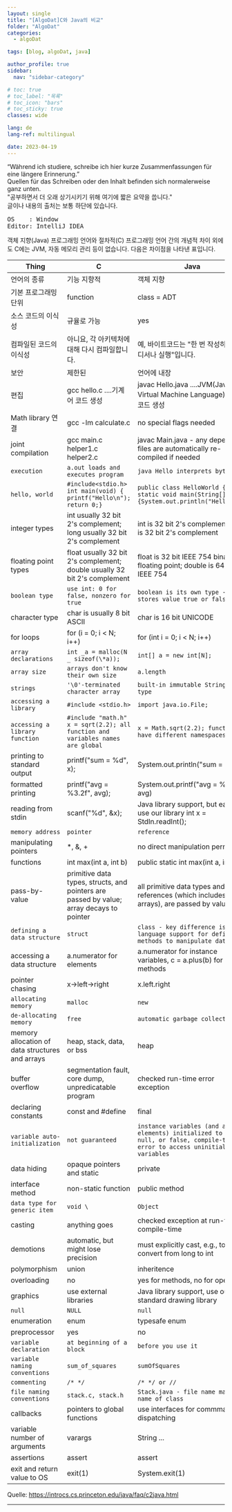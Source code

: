 ```yaml
---
layout: single
title: "[AlgoDat]C와 Java의 비교"
folder: "AlgoDat"
categories:
  - algoDat

tags: [blog, algoDat, java]

author_profile: true
sidebar:
  nav: "sidebar-category"

# toc: true
# toc_label: "목록"
# toc_icon: "bars"
# toc_sticky: true
classes: wide

lang: de
lang-ref: multilingual

date: 2023-04-19
---
```


<div class="notice">
“Während ich studiere, schreibe ich hier kurze Zusammenfassungen für eine längere Erinnerung.”<br>
Quellen für das Schreiben oder den Inhalt befinden sich normalerweise ganz unten.<br>
"공부하면서 더 오래 상기시키기 위해 여기에 짧은 요약을 씁니다."<br>
글이나 내용의 출처는 보통 하단에 있습니다.<br>

<pre>
OS    : Window
Editor: IntelliJ IDEA</pre>
</div>

객체 지향(Java) 프로그래밍 언어와 절차적(C) 프로그래밍 언어 간의 개념적 차이 외에도 C에는 JVM, 자동 메모리 관리 등이 없습니다. 다음은 차이점을 나타낸 표입니다.

| Thing                                           | C                                                                                        | Java                                                                                                                             |
| ----------------------------------------------- | ---------------------------------------------------------------------------------------- | -------------------------------------------------------------------------------------------------------------------------------- |
| 언어의 종류                                     | 기능 지향적                                                                              | 객체 지향                                                                                                                        |
| 기본 프로그래밍 단위                            | function                                                                                 | class = ADT                                                                                                                      |
| 소스 코드의 이식성                              | 규율로 가능                                                                              | yes                                                                                                                              |
| 컴파일된 코드의 이식성                          | 아니요, 각 아키텍처에 대해 다시 컴파일합니다.                                            | 예, 바이트코드는 "한 번 작성하고 어디서나 실행"입니다.                                                                           |
| 보안                                            | 제한된                                                                                   | 언어에 내장                                                                                                                      |
| 편집                                            | gcc hello.c ....기계어 코드 생성                                                         | javac Hello.java ....JVM(Java Virtual Machine Language) 바이트코드 생성                                                          |
| Math library 연결                               | gcc -lm calculate.c                                                                      | no special flags needed                                                                                                          |
| joint compilation                               | gcc main.c helper1.c helper2.c                                                           | javac Main.java - any dependent files are automatically re-compiled if needed                                                    |
| `execution`                                     | `a.out loads and executes program`                                                       | `java Hello interprets byte code`                                                                                                |
| `hello, world`                                  | `#include<stdio.h> int main(void) { printf("Hello\n"); return 0;}`                       | `public class HelloWorld {public static void main(String[] args) {System.out.println("Hello");}}`                                |
| integer types                                   | int usually 32 bit 2's complement; long usually 32 bit 2's complement                    | int is 32 bit 2's complement; long is 32 bit 2's complement                                                                      |
| floating point types                            | float usually 32 bit 2's complement; double usually 32 bit 2's complement                | float is 32 bit IEEE 754 binary floating point; double is 64 bit IEEE 754                                                        |
| `boolean type`                                  | `use int: 0 for false, nonzero for true`                                                 | `boolean is its own type - stores value true or false`                                                                           |
| character type                                  | char is usually 8 bit ASCII                                                              | char is 16 bit UNICODE                                                                                                           |
| for loops                                       | for (i = 0; i < N; i++)                                                                  | for (int i = 0; i < N; i++)                                                                                                      |
| `array declarations `                           | `int _a = malloc(N _ sizeof(\*a));`                                                      | `int[] a = new int[N];`                                                                                                          |
| `array size`                                    | `arrays don't know their own size`                                                       | `a.length`                                                                                                                       |
| `strings`                                       | `'\0'-terminated character array `                                                       | `built-in immutable String data type`                                                                                            |
| `accessing a library`                           | `#include <stdio.h>`                                                                     | `import java.io.File;`                                                                                                           |
| `accessing a library function`                  | `#include "math.h" x = sqrt(2.2); all function and variables names are global`           | `x = Math.sqrt(2.2); functions have different namespaces`                                                                        |
| printing to standard output                     | printf("sum = %d", x);                                                                   | System.out.println("sum = " + x);                                                                                                |
| formatted printing                              | printf("avg = %3.2f", avg);                                                              | System.out.printf("avg = %3.2f", avg)                                                                                            |
| reading from stdin                              | scanf("%d", &x);                                                                         | Java library support, but easier to use our library int x = StdIn.readInt();                                                     |
| `memory address`                                | `pointer`                                                                                | `reference`                                                                                                                      |
| manipulating pointers                           | \*, &, +                                                                                 | no direct manipulation permitted                                                                                                 |
| functions                                       | int max(int a, int b)                                                                    | public static int max(int a, int b)                                                                                              |
| pass-by-value                                   | primitive data types, structs, and pointers are passed by value; array decays to pointer | all primitive data types and references (which includes arrays), are passed by value                                             |
| `defining a data structure`                     | `struct`                                                                                 | `class - key difference is language support for defining methods to manipulate data`                                             |
| accessing a data structure                      | a.numerator for elements                                                                 | a.numerator for instance variables, c = a.plus(b) for methods                                                                    |
| pointer chasing                                 | x->left->right                                                                           | x.left.right                                                                                                                     |
| `allocating memory`                             | `malloc`                                                                                 | `new`                                                                                                                            |
| `de-allocating memory`                          | `free`                                                                                   | `automatic garbage collection`                                                                                                   |
| memory allocation of data structures and arrays | heap, stack, data, or bss                                                                | heap                                                                                                                             |
| buffer overflow                                 | segmentation fault, core dump, unpredicatable program                                    | checked run-time error exception                                                                                                 |
| declaring constants                             | const and #define                                                                        | final                                                                                                                            |
| `variable auto-initialization`                  | `not guaranteed`                                                                         | `instance variables (and array elements) initialized to 0, null, or false, compile-time error to access uninitialized variables` |
| data hiding                                     | opaque pointers and static                                                               | private                                                                                                                          |
| interface method                                | non-static function                                                                      | public method                                                                                                                    |
| `data type for generic item`                    | `void \`                                                                                 | `Object`                                                                                                                         |
| casting                                         | anything goes                                                                            | checked exception at run-time or compile-time                                                                                    |
| demotions                                       | automatic, but might lose precision                                                      | must explicitly cast, e.g., to convert from long to int                                                                          |
| polymorphism                                    | union                                                                                    | inheritence                                                                                                                      |
| overloading                                     | no                                                                                       | yes for methods, no for operators                                                                                                |
| graphics                                        | use external libraries                                                                   | Java library support, use our standard drawing library                                                                           |
| `null`                                          | `NULL`                                                                                   | `null`                                                                                                                           |
| enumeration                                     | enum                                                                                     | typesafe enum                                                                                                                    |
| preprocessor                                    | yes                                                                                      | no                                                                                                                               |
| `variable declaration`                          | `at beginning of a block`                                                                | `before you use it`                                                                                                              |
| `variable naming conventions`                   | `sum_of_squares`                                                                         | `sumOfSquares`                                                                                                                   |
| `commenting`                                    | `/* */`                                                                                  | `/* */ or //`                                                                                                                    |
| `file naming conventions`                       | `stack.c, stack.h`                                                                       | `Stack.java - file name matches name of class`                                                                                   |
| callbacks                                       | pointers to global functions                                                             | use interfaces for commmand dispatching                                                                                          |
| variable number of arguments                    | varargs                                                                                  | String ...                                                                                                                       |
| assertions                                      | assert                                                                                   | assert                                                                                                                           |
| exit and return value to OS                     | exit(1)                                                                                  | System.exit(1)                                                                                                                   |

Quelle: <https://introcs.cs.princeton.edu/java/faq/c2java.html>

---
